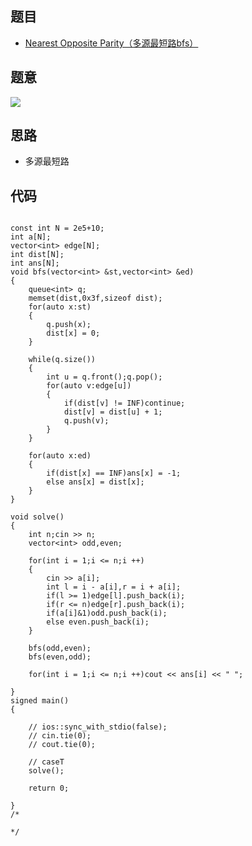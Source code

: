 ## 题目
-  [Nearest Opposite Parity（多源最短路bfs）](https://codeforces.com/problemset/problem/1272/E)
## 题意
![](https://img2023.cnblogs.com/blog/2740326/202302/2740326-20230219154346694-1401716333.png)
## 思路
- 多源最短路
## 代码
```

const int N = 2e5+10;
int a[N];
vector<int> edge[N];
int dist[N];
int ans[N];
void bfs(vector<int> &st,vector<int> &ed)
{
    queue<int> q;
    memset(dist,0x3f,sizeof dist);
    for(auto x:st)
    {
        q.push(x);
        dist[x] = 0;
    }

    while(q.size())
    {
        int u = q.front();q.pop();
        for(auto v:edge[u])
        {
            if(dist[v] != INF)continue;
            dist[v] = dist[u] + 1;
            q.push(v);
        }
    }

    for(auto x:ed)
    {
        if(dist[x] == INF)ans[x] = -1;
        else ans[x] = dist[x];
    }
}

void solve() 
{
    int n;cin >> n;
    vector<int> odd,even;
    
    for(int i = 1;i <= n;i ++)
    {
        cin >> a[i];
        int l = i - a[i],r = i + a[i];
        if(l >= 1)edge[l].push_back(i);
        if(r <= n)edge[r].push_back(i);
        if(a[i]&1)odd.push_back(i);
        else even.push_back(i);
    }

    bfs(odd,even);
    bfs(even,odd);

    for(int i = 1;i <= n;i ++)cout << ans[i] << " ";

}
signed main()
{

    // ios::sync_with_stdio(false);
    // cin.tie(0);
    // cout.tie(0);

    // caseT
    solve();
    
    return 0;

}
/*

*/
```